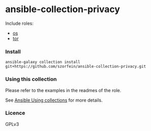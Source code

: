 # ansible-collection-privacy

Include roles:
+ [os](https://github.com/szorfein/ansible-collection-privacy/tree/main/roles/os)
+ [tor](https://github.com/szorfein/ansible-collection-privacy/tree/main/roles/tor)

### Install

    ansible-galaxy collection install git+https://github.com/szorfein/ansible-collection-privacy.git

### Using this collection
Please refer to the examples in the readmes of the role.

See [Ansible Using
collections](https://docs.ansible.com/ansible/latest/user_guide/collections_using.html) for more details.

### Licence

GPLv3
